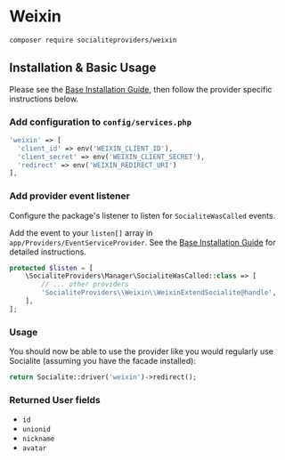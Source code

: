 # Weixin

```bash
composer require socialiteproviders/weixin
```

## Installation & Basic Usage

Please see the [Base Installation Guide](https://socialiteproviders.com/usage/), then follow the provider specific instructions below.

### Add configuration to `config/services.php`

```php
'weixin' => [    
  'client_id' => env('WEIXIN_CLIENT_ID'),  
  'client_secret' => env('WEIXIN_CLIENT_SECRET'),  
  'redirect' => env('WEIXIN_REDIRECT_URI') 
],
```

### Add provider event listener

Configure the package's listener to listen for `SocialiteWasCalled` events.

Add the event to your `listen[]` array in `app/Providers/EventServiceProvider`. See the [Base Installation Guide](https://socialiteproviders.com/usage/) for detailed instructions.

```php
protected $listen = [
    \SocialiteProviders\Manager\SocialiteWasCalled::class => [
        // ... other providers
        'SocialiteProviders\\Weixin\\WeixinExtendSocialite@handle',
    ],
];
```

### Usage

You should now be able to use the provider like you would regularly use Socialite (assuming you have the facade installed):

```php
return Socialite::driver('weixin')->redirect();
```

### Returned User fields

- ``id``
- ``unionid``
- ``nickname``
- ``avatar``
